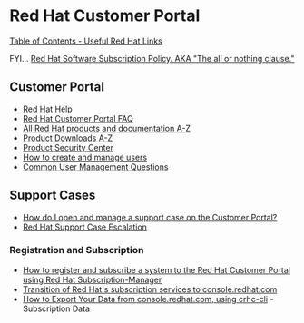 # Red Hat Customer Portal

[Table of Contents - Useful Red Hat Links](https://github.com/pslucas0212/UsefulRedHatLinks)

FYI... [Red Hat Software Subscription Policy.  AKA "The all or nothing clause."](https://github.com/pslucas0212/Red-Hat-Software-Subscription-Policy)

## Customer Portal
- [Red Hat Help](https://access.redhat.com/help)
- [Red Hat Customer Portal FAQ](https://access.redhat.com/articles/33844)
- [All Red Hat products and documentation A-Z](https://access.redhat.com/products)
- [Product Downloads A-Z](https://access.redhat.com/downloads/)
- [Product Security Center](https://access.redhat.com/security/)
- [How to create and manage users](https://access.redhat.com/start/how-to-create-and-manage-users)
- [Common User Management Questions](https://access.redhat.com/customer-service-users)



## Support Cases
- [How do I open and manage a support case on the Customer Portal?](https://access.redhat.com/articles/38363#attach)
- [Red Hat Support Case Escalation](https://access.redhat.com/support/escalation)  

### Registration and Subscription
- [How to register and subscribe a system to the Red Hat Customer Portal using Red Hat Subscription-Manager](https://access.redhat.com/solutions/253273)
- [Transition of Red Hat's subscription services to console.redhat.com](https://access.redhat.com/articles/transition_of_subscription_services_to_the_hybrid_cloud_console)
- [How to Export Your Data from console.redhat.com, using crhc-cli](https://access.redhat.com/articles/6365831) - Subscription Data

